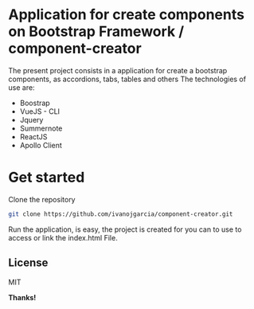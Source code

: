 # Application for create components on Bootstrap Framework / component-creator 

The present project consists in a application for create a bootstrap components, as accordions, tabs, tables and others
The technologies of use are:

  - Boostrap
  - VueJS - CLI
  - Jquery
  - Summernote
  - ReactJS
  - Apollo Client

# Get started

Clone the repository
```sh
git clone https://github.com/ivanojgarcia/component-creator.git
```

Run the application, is easy, the project is created for you can to use to access or link the index.html File.

License
----

MIT


**Thanks!**
